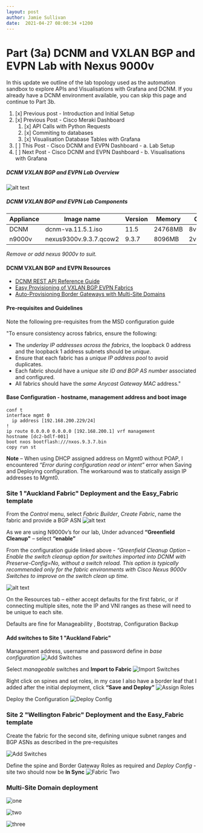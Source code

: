 ```yaml
---
layout: post
author: Jamie Sullivan
date:  2021-04-27 08:00:34 +1200
---
```

# Part (3a) DCNM and VXLAN BGP and EVPN Lab with Nexus 9000v
In this update we outline of the lab topology used as the automation sandbox to explore APIs and Visualisations with Grafana and DCNM.  If you already have a DCNM environment available, you can skip this page and continue to Part 3b.

1. [x] Previous post - Introduction and Initial Setup
1. [x] Previous Post - Cisco Meraki Dashboard
   1. [x] API Calls with Python Requests
   1. [x] Commiting to databases
   1. [x] Visualisation Database Tables with Grafana
1. [ ] This Post - Cisco DCNM and EVPN Dashboard - a. Lab Setup
1. [ ] Next Post - Cisco DCNM and EVPN Dashboard - b. Visualisations with Grafana


##### DCNM VXLAN BGP and EVPN Lab Overview
![alt text](https://raw.githubusercontent.com/j-sulliman/j-sulliman.github.io/master/images/DCNM_EVPN_Topology.png)


##### DCNM VXLAN BGP and EVPN Lab Components

Appliance | Image name | Version | Memory | CPU | Disk | Qty
------------ | ------------- | ------------- | ------------- | ------------- | ------------- | -------------
DCNM | dcnm-va.11.5.1.iso | 11.5 | 24768MB | 8vCPUs | 100G | 1
n9000v | nexus9300v.9.3.7.qcow2 | 9.3.7 | 8096MB | 2vCPUs | - | 10

*Remove or add nexus 9000v to suit.*



#### DCNM VXLAN BGP and EVPN Resources
* [DCNM REST API Reference Guide](https://developer.cisco.com/docs/data-center-network-manager/11-5-1/)
* [Easy Provisioning of VXLAN BGP EVPN Fabrics](https://www.cisco.com/c/en/us/td/docs/dcn/dcnm/1151/configuration/lanfabric/cisco-dcnm-lanfabric-configuration-guide-1151/managing-greenfield-vxlan-fabric.html)
* [Auto-Provisioning Border Gateways with Multi-Site Domains](https://www.cisco.com/c/en/us/td/docs/dcn/dcnm/1151/configuration/lanfabric/cisco-dcnm-lanfabric-configuration-guide-1151/border-provisioning-multisite.html )




#### Pre-requisites and Guidelines
Note the following pre-requisites from the MSD configuration guide

"To ensure consistency across fabrics, ensure the following:
* The *underlay IP addresses across the fabrics*, the loopback 0 address and the loopback 1 address subnets should be *unique*.
* Ensure that each fabric has a *unique IP address pool* to avoid duplicates.
* Each fabric should have a *unique site ID and BGP AS number* associated and configured.
* All fabrics should have the *same Anycast Gateway MAC* address."

#### Base Configuration - hostname, management address and boot image
```
conf t
interface mgmt 0
  ip address [192.168.200.229/24]
!
ip route 0.0.0.0 0.0.0.0 [192.168.200.1] vrf management
hostname [dc2-bdlf-001]
boot nxos bootflash:///nxos.9.3.7.bin
copy run st
```
__Note__ – When using DHCP assigned address on Mgmt0 without POAP, I encountered *“Error during configuration read or intent”* error when Saving and Deploying configuration. The workaround was to statically assign IP addresses to Mgmt0.

### Site 1 "Auckland Fabric" Deployment and the Easy_Fabric template
From the *Control* menu, select *Fabric Builder*, *Create Fabric*, name the fabric and provide a BGP ASN
![alt text](https://raw.githubusercontent.com/j-sulliman/j-sulliman.github.io/master/images/dcnm_1.png)

As we are using N9000v’s for our lab,  Under advanced __“Greenfield Cleanup"__ – select __“enable”__

From the configuration guide linked above -
*“Greenfield Cleanup Option – Enable the switch cleanup option for switches imported into DCNM with Preserve-Config=No, without a switch reload. This option is typically recommended only for the fabric environments with Cisco Nexus 9000v Switches to improve on the switch clean up time.*

![alt text](https://raw.githubusercontent.com/j-sulliman/j-sulliman.github.io/master/images/dcnm_easy_frabric_2.png)

On the Resources tab – either accept defaults for the first fabric, or if connecting multiple sites, note the IP and VNI ranges as these will need to be unique to each site.

Defaults are fine for Manageability , Bootstrap, Configuration Backup

####  Add switches to Site 1 "Auckland Fabric"
Management address, username and password define in *base configuration*
![Add Switches](https://raw.githubusercontent.com/j-sulliman/j-sulliman.github.io/master/images/dcnm_add_switches.png)

Select *manageable* switches and __Import to Fabric__
![Import Switches](https://raw.githubusercontent.com/j-sulliman/j-sulliman.github.io/master/images/dcnm_add_switches_3.png)

Right click on spines and set roles, in my case I also have a border leaf that I added after the initial deployment, click __“Save and Deploy”__
![Assign Roles](https://raw.githubusercontent.com/j-sulliman/j-sulliman.github.io/master/images/dcnm_assign_roles.png)

Deploy the Configuration
![Deploy Config](https://raw.githubusercontent.com/j-sulliman/j-sulliman.github.io/master/images/dcnm_push_config.png)


### Site 2 "Wellington Fabric" Deployment and the Easy_Fabric template
Create the fabric for the second site, defining unique subnet ranges and BGP ASNs as described in the pre-requisites

![Add Switches](https://raw.githubusercontent.com/j-sulliman/j-sulliman.github.io/master/images/dcnm_fabric_two_1.png)


Define the spine and Border Gateway Roles as required and *Deploy Config* - site two should now be __In Sync__
![Fabric Two](https://raw.githubusercontent.com/j-sulliman/j-sulliman.github.io/master/images/dcnm_fabric_two_3.png)


### Multi-Site Domain deployment
![one](https://raw.githubusercontent.com/j-sulliman/j-sulliman.github.io/master/images/msd_1.png)

![two](https://raw.githubusercontent.com/j-sulliman/j-sulliman.github.io/master/images/dcnm_msd_2.png)

![three](https://raw.githubusercontent.com/j-sulliman/j-sulliman.github.io/master/images/dcnm_msd_3.png)
